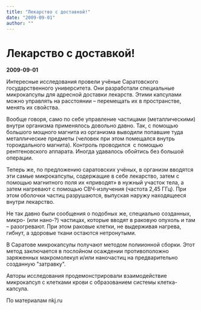 ```yaml
---
title: "Лекарство с доставкой!"
date: "2009-09-01"
author: ""
---
```


# Лекарство с доставкой!

**2009-09-01** 

Интересные исследования провели учёные Саратовского государственного университета. Они разработали специальные микрокапсулы для адресной доставки лекарств. Этими капсулами можно управлять на расстоянии – перемещать их в пространстве, менять их свойства. 

Вообще говоря, само по себе управление частицами (металлическими) внутри организма применялось довольно давно. Так, с помощью большого мощного магнита из организма выводили попавшие туда металлические предметы (человек при этом помещался внутрь тороидального магнита). Контроль проводился  с помощью рентгеновского аппарата. Иногда удавалось обойтись без большой операции. 



Теперь же, по предложению саратовских учёных, в организм вводятся эти самые микрокапсулы, содержащие в себе лекарство, затем с помощью магнитного поля их «приводят» в нужный участок тела, а затем нагревают с помощью СВЧ-излучения (частота 2,45 ГГц). При этом оболочки частиц разрушаются, выпуская наружу находящееся внутри лекарство.



Не так давно были сообщения о подобных же, специально созданных, микро- (или нано-?) частицах, которые вводят в раковую опухоль и там – разогревают. При этом раковые клетки, не выдерживая нагрева, гибнут, а здоровые ткани остаются нетронутыми.

В Саратове микрокапсулы получают методом полиионной сборки. Этот метод заключается в послойном осаждении противоположно заряженных макромолекул и/или наночастиц на предварительно созданную "затравку".



Авторы исследования продемонстрировали взаимодействие микрокапсул с клетками крови с образованием системы клетка-капсула.



По материалам nkj.ru